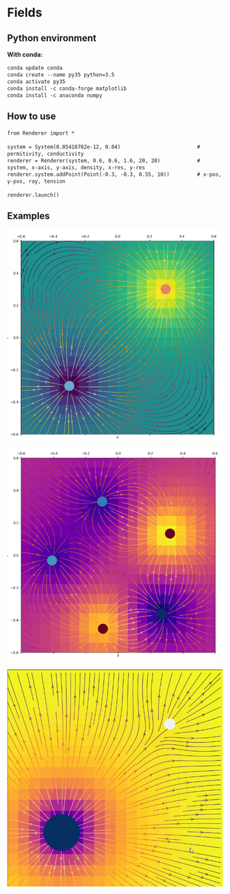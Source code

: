 # Fields

## Python environment

**With conda:**

```
conda update conda
conda create --name py35 python=3.5
conda activate py35
conda install -c conda-forge matplotlib
conda install -c anaconda numpy
```

## How to use

```
from Renderer import *

system = System(8.85418782e-12, 0.04)                         # permitivity, conductivity
renderer = Renderer(system, 0.6, 0.6, 1.6, 20, 20)            # system, x-axis, y-axis, density, x-res, y-res
renderer.system.addPoint(Point(-0.3, -0.3, 0.55, 10))         # x-pos, y-pos, ray, tension

renderer.launch()
```

## Examples

<p align="center"><img alt="Conglomerate" src="./docs/Capture.PNG"></p>

<p align="center"><img alt="Conglomerate" src="./docs/Capture2.PNG"></p>

<p align="center"><img alt="Conglomerate" src="./docs/Drag.gif"></p>
